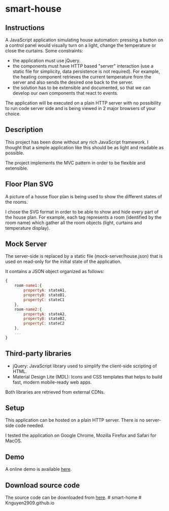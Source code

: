 # smart-house

## Instructions

A JavaScript application simulating house automation: pressing a button on a control panel would visually turn on a light, change the temperature or close the curtains. Some constraints:

* the application must use jQuery.
* the components must have HTTP based "server" interaction (use a static file for simplicity, data persistence is not required). For example, the heating component retrieves the current temperature from the server and also sends the desired one back to the server.
* the solution has to be extensible and documented, so that we can develop our own components that react to events.

The application will be executed on a plain HTTP server with no possibility to run code server side and is being viewed in 2 major browsers of your choice.

## Description

This project has been done without any rich JavaScript framework.
I thought that a simple application like this should be as light and readable as possible.

The project implements the MVC pattern in order to be flexible and extensible.

## Floor Plan SVG

A picture of a house floor plan is being used to show the different states of the rooms.

I chose the SVG format in order to be able to show and hide every part of the house plan.
For example, each <g> tag represents a room (identified by the room name) which gather all the room objects (light, curtains and temperature display).

## Mock Server

The server-side is replaced by a static file (mock-server/house.json) that is used on read-only for the initial state of the application.

It contains a JSON object organized as follows:

```javascript
{
    room-name1:{
        propertyA: stateA1,
        propertyB: stateB1,
        propertyC: stateC1
    },
    room-name2:{
        propertyA: stateA2,
        propertyB: stateB2,
        propertyC: stateC2
    },
    ...
}
```

## Third-party libraries

* jQuery: JavaScript library used to simplify the client-side scripting of HTML.
* Material Design Lite (MDL): Icons and CSS templates that helps to build fast, modern mobile-ready web apps.

Both libraries are retrieved from external CDNs.

## Setup

This application can be hosted on a plain HTTP server. There is no server-side code needed.

I tested the application on Google Chrome, Mozilla Firefox and Safari for MacOS.

## Demo

A online demo is available [here](https://thomasknobloch.github.io/smart-house/).

## Download source code

The source code can be downloaded from [here](https://github.com/ThomasKnobloch/smart-house/archive/master.zip).
#   s m a r t - h o m e  
 #   K n g u y e n 2 9 0 9 . g i t h u b . i o  
 